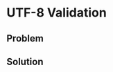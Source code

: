 # UTF-8 Validation

## Problem

[](desc.md ':include')

## Solution

[](solution.cpp ':include :type=code cpp')
